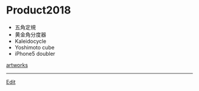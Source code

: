 # Product2018


* 五角定規
* 黄金角分度器
* Kaleidocycle
* Yoshimoto cube
* iPhone5 doubler



[artworks](artworks.md)





----
[Edit](https://github.com/vitroid/vitroid.github.io/edit/master/MD/Product2018.md)
